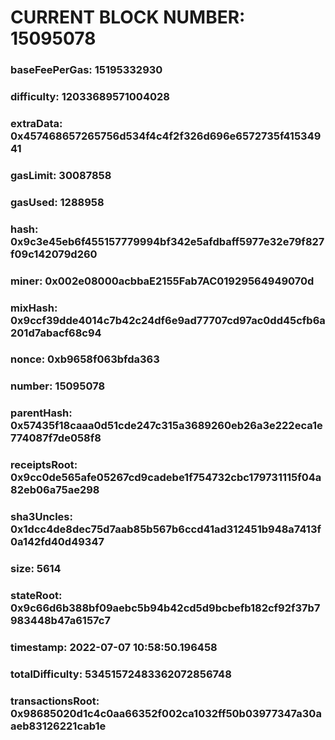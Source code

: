 # CURRENT BLOCK NUMBER: 15095078

### baseFeePerGas: 15195332930
### difficulty: 12033689571004028
### extraData: 0x457468657265756d534f4c4f2f326d696e6572735f41534941
### gasLimit: 30087858
### gasUsed: 1288958
### hash: 0x9c3e45eb6f455157779994bf342e5afdbaff5977e32e79f827f09c142079d260
### miner: 0x002e08000acbbaE2155Fab7AC01929564949070d
### mixHash: 0x9ccf39dde4014c7b42c24df6e9ad77707cd97ac0dd45cfb6a201d7abacf68c94
### nonce: 0xb9658f063bfda363
### number: 15095078
### parentHash: 0x57435f18caaa0d51cde247c315a3689260eb26a3e222eca1e774087f7de058f8
### receiptsRoot: 0x9cc0de565afe05267cd9cadebe1f754732cbc179731115f04a82eb06a75ae298
### sha3Uncles: 0x1dcc4de8dec75d7aab85b567b6ccd41ad312451b948a7413f0a142fd40d49347
### size: 5614
### stateRoot: 0x9c66d6b388bf09aebc5b94b42cd5d9bcbefb182cf92f37b7983448b47a6157c7
### timestamp: 2022-07-07 10:58:50.196458
### totalDifficulty: 53451572483362072856748
### transactionsRoot: 0x98685020d1c4c0aa66352f002ca1032ff50b03977347a30aaeb83126221cab1e
